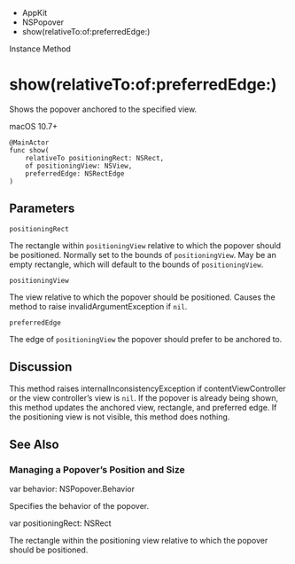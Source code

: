 

- AppKit
- NSPopover
-  show(relativeTo:of:preferredEdge:) 

Instance Method

# show(relativeTo:of:preferredEdge:)

Shows the popover anchored to the specified view.

macOS 10.7+

``` source
@MainActor
func show(
    relativeTo positioningRect: NSRect,
    of positioningView: NSView,
    preferredEdge: NSRectEdge
)
```

## Parameters 

`positioningRect`  

The rectangle within `positioningView` relative to which the popover should be positioned. Normally set to the bounds of `positioningView`. May be an empty rectangle, which will default to the bounds of `positioningView`.

`positioningView`  

The view relative to which the popover should be positioned. Causes the method to raise invalidArgumentException if `nil`.

`preferredEdge`  

The edge of `positioningView` the popover should prefer to be anchored to.

## Discussion

This method raises internalInconsistencyException if contentViewController or the view controller’s view is `nil`. If the popover is already being shown, this method updates the anchored view, rectangle, and preferred edge. If the positioning view is not visible, this method does nothing.

## See Also

### Managing a Popover’s Position and Size

var behavior: NSPopover.Behavior

Specifies the behavior of the popover.

var positioningRect: NSRect

The rectangle within the positioning view relative to which the popover should be positioned.

